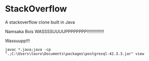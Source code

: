 # StackOverflow
A stackoverflow clone built in Java

Namsaka Bois WASSSSUUUUPPPPPPPP!!!!!!!!!!!!!!

Wassuupp!!!

`javac *.java;java -cp  ".;C:\Users\tauro\Documents\packages\postgresql-42.3.3.jar" view`